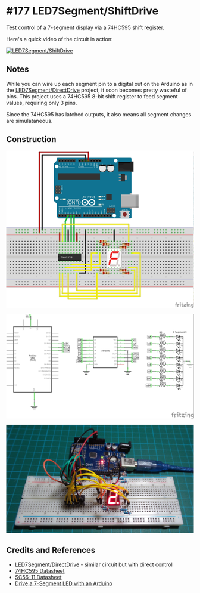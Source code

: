 # #177 LED7Segment/ShiftDrive

Test control of a 7-segment display via a 74HC595 shift register.

Here's a quick video of the circuit in action:

[![LED7Segment/ShiftDrive](http://img.youtube.com/vi/vD6ldmaypiE/0.jpg)](http://www.youtube.com/watch?v=vD6ldmaypiE)

## Notes

While you can wire up each segment pin to a digital out on the Arduino as in the
[LED7Segment/DirectDrive](../DirectDrive) project, it soon becomes pretty wasteful of pins.
This project uses a 74HC595 8-bit shift register to feed segment values, requiring only 3 pins.

Since the 74HC595 has latched outputs, it also means all segment changes are simulataneous.

## Construction

![Breadboard](./assets/ShiftDrive_bb.jpg?raw=true)

![The Schematic](./assets/ShiftDrive_schematic.jpg?raw=true)

![The Build](./assets/ShiftDrive_build.jpg?raw=true)

## Credits and References
* [LED7Segment/DirectDrive](../DirectDrive) - similar circuit but with direct control
* [74HC595 Datasheet](http://www.futurlec.com/74HC/74HC595.shtml)
* [SC56-11 Datasheet](../assets/SC56-11_datasheet.pdf?raw=true)
* [Drive a 7-Segment LED with an Arduino](http://makezine.com/projects/drive-a-7-segment-led-with-an-arduino/)
